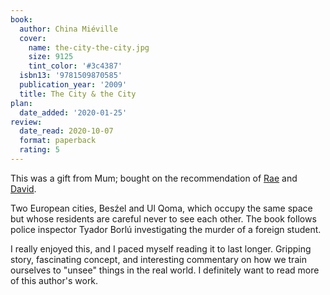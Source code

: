 ```yaml
---
book:
  author: China Miéville
  cover:
    name: the-city-the-city.jpg
    size: 9125
    tint_color: '#3c4387'
  isbn13: '9781509870585'
  publication_year: '2009'
  title: The City & the City
plan:
  date_added: '2020-01-25'
review:
  date_read: 2020-10-07
  format: paperback
  rating: 5
---
```


This was a gift from Mum; bought on the recommendation of [Rae](https://twitter.com/RaeKnowler) and [David](https://twitter.com/zarkonnen_com).

Two European cities, Besźel and Ul Qoma, which occupy the same space but whose residents are careful never to see each other.
The book follows police inspector Tyador Borlú investigating the murder of a foreign student.

I really enjoyed this, and I paced myself reading it to last longer.
Gripping story, fascinating concept, and interesting commentary on how we train ourselves to "unsee" things in the real world.
I definitely want to read more of this author's work.